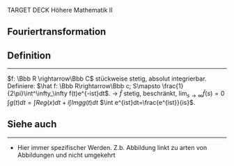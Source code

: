
TARGET DECK
Höhere Mathematik II

Fouriertransformation
--
## Definition
***
$f: \Bbb R \rightarrow\Bbb C$ stückweise stetig, absolut integrierbar.
Definiere: $\hat f: \Bbb R\rightarrow\Bbb c; S\mapsto \frac{1}{2\pi}\int^\infty_\infty f(t)e^{-ist}dt$.
	$\rightarrow$ $\hat f$ stetig, beschränkt, $\lim_{s\rightarrow\infty} \hat f(s)=0$
$\int g(t)dt=\int Re g(x)dt + i \int Imgg(t)dt$
$\int e^{ist}dt=\frac{e^{ist}}{is}$. 
## Siehe auch
***
* Hier immer spezifischer Werden. Z.b. Abbildung linkt zu arten von Abbildungen und nicht umgekehrt